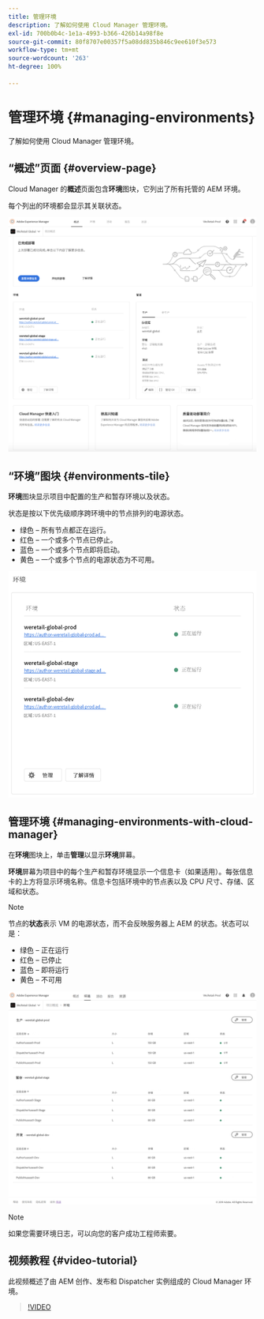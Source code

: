 ```yaml
---
title: 管理环境
description: 了解如何使用 Cloud Manager 管理环境。
exl-id: 700b0b4c-1e1a-4993-b366-426b14a98f8e
source-git-commit: 80f8707e00357f5a08dd835b846c9ee610f3e573
workflow-type: tm+mt
source-wordcount: '263'
ht-degree: 100%

---
```



# 管理环境 {#managing-environments}

了解如何使用 Cloud Manager 管理环境。

## “概述”页面 {#overview-page}

Cloud Manager 的&#x200B;**概述**&#x200B;页面包含&#x200B;**环境**&#x200B;图块，它列出了所有托管的 AEM 环境。

每个列出的环境都会显示其关联状态。

![“概述”页面](/help/assets/Manage-Environ-Overview.png)

## “环境”图块 {#environments-tile}

**环境**&#x200B;图块显示项目中配置的生产和暂存环境以及状态。

状态是按以下优先级顺序跨环境中的节点排列的电源状态。

* 绿色 – 所有节点都正在运行。
* 红色 – 一个或多个节点已停止。
* 蓝色 – 一个或多个节点即将启动。
* 黄色 – 一个或多个节点的电源状态为不可用。

![“环境”图块](/help/assets/Environments-card-new.png)

## 管理环境 {#managing-environments-with-cloud-manager}

在&#x200B;**环境**&#x200B;图块上，单击&#x200B;**管理**&#x200B;以显示&#x200B;**环境**&#x200B;屏幕。

**环境**&#x200B;屏幕为项目中的每个生产和暂存环境显示一个信息卡（如果适用）。每张信息卡的上方将显示环境名称。信息卡包括环境中的节点表以及 CPU 尺寸、存储、区域和状态。

>[!NOTE]
>
>节点的&#x200B;**状态**&#x200B;表示 VM 的电源状态，而不会反映服务器上 AEM 的状态。状态可以是：

* 绿色 – 正在运行
* 红色 – 已停止
* 蓝色 – 即将运行
* 黄色 – 不可用

![“环境”信息卡](/help/assets/Environments-tab.png)

>[!NOTE]
>
>如果您需要环境日志，可以向您的客户成功工程师索要。

## 视频教程 {#video-tutorial}

此视频概述了由 AEM 创作、发布和 Dispatcher 实例组成的 Cloud Manager 环境。

>[!VIDEO](https://video.tv.adobe.com/v/26318/)
